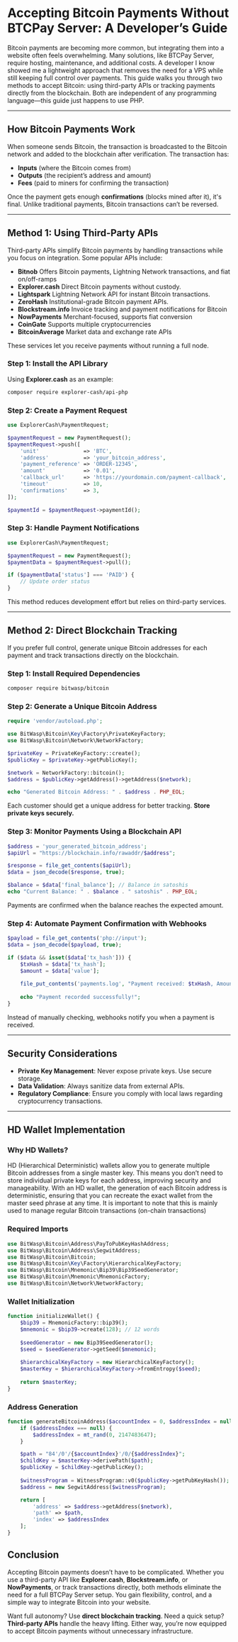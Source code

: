 

# **Accepting Bitcoin Payments Without BTCPay Server: A Developer’s Guide**  

Bitcoin payments are becoming more common, but integrating them into a website often feels overwhelming. Many solutions, like BTCPay Server, require hosting, maintenance, and additional costs. A developer I know showed me a lightweight approach that removes the need for a VPS while still keeping full control over payments. This guide walks you through two methods to accept Bitcoin: using third-party APIs or tracking payments directly from the blockchain. Both are independent of any programming language—this guide just happens to use PHP.  

---

## **How Bitcoin Payments Work**  

When someone sends Bitcoin, the transaction is broadcasted to the Bitcoin network and added to the blockchain after verification. The transaction has:  

- **Inputs** (where the Bitcoin comes from)  
- **Outputs** (the recipient’s address and amount)  
- **Fees** (paid to miners for confirming the transaction)  

Once the payment gets enough **confirmations** (blocks mined after it), it's final. Unlike traditional payments, Bitcoin transactions can’t be reversed.  

---

## **Method 1: Using Third-Party APIs**  

Third-party APIs simplify Bitcoin payments by handling transactions while you focus on integration. Some popular APIs include:  

- **Bitnob** Offers Bitcoin payments, Lightning Network transactions, and fiat on/off-ramps
- **Explorer.cash** Direct Bitcoin payments without custody.
- **Lightspark** Lightning Network API for instant Bitcoin transactions.
- **ZeroHash** Institutional-grade Bitcoin payment APIs.  
- **Blockstream.info** Invoice tracking and payment notifications for Bitcoin 
- **NowPayments** Merchant-focused, supports fiat conversion 
- **CoinGate** Supports multiple cryptocurrencies 
- **BitcoinAverage** Market data and exchange rate APIs 

These services let you receive payments without running a full node.  

### **Step 1: Install the API Library**  
Using **Explorer.cash** as an example:  
```sh
composer require explorer-cash/api-php
```  

### **Step 2: Create a Payment Request**  
```php
use ExplorerCash\PaymentRequest;

$paymentRequest = new PaymentRequest();
$paymentRequest->push([
    'unit'              => 'BTC',
    'address'           => 'your_bitcoin_address',
    'payment_reference' => 'ORDER-12345',
    'amount'            => '0.01',
    'callback_url'      => 'https://yourdomain.com/payment-callback',
    'timeout'           => 10,
    'confirmations'     => 3,
]);

$paymentId = $paymentRequest->paymentId();
```  

### **Step 3: Handle Payment Notifications**  
```php
use ExplorerCash\PaymentRequest;

$paymentRequest = new PaymentRequest();
$paymentData = $paymentRequest->pull();

if ($paymentData['status'] === 'PAID') {
    // Update order status
}
```  
This method reduces development effort but relies on third-party services.  

---

## **Method 2: Direct Blockchain Tracking**  

If you prefer full control, generate unique Bitcoin addresses for each payment and track transactions directly on the blockchain.  

### **Step 1: Install Required Dependencies**  
```sh
composer require bitwasp/bitcoin
```  

### **Step 2: Generate a Unique Bitcoin Address**  
```php
require 'vendor/autoload.php';

use BitWasp\Bitcoin\Key\Factory\PrivateKeyFactory;
use BitWasp\Bitcoin\Network\NetworkFactory;

$privateKey = PrivateKeyFactory::create();
$publicKey = $privateKey->getPublicKey();

$network = NetworkFactory::bitcoin();
$address = $publicKey->getAddress()->getAddress($network);

echo "Generated Bitcoin Address: " . $address . PHP_EOL;
```  
Each customer should get a unique address for better tracking. **Store private keys securely.**  

### **Step 3: Monitor Payments Using a Blockchain API**  
```php
$address = 'your_generated_bitcoin_address';
$apiUrl = "https://blockchain.info/rawaddr/$address";

$response = file_get_contents($apiUrl);
$data = json_decode($response, true);

$balance = $data['final_balance']; // Balance in satoshis
echo "Current Balance: " . $balance . " satoshis" . PHP_EOL;
```  
Payments are confirmed when the balance reaches the expected amount.  

### **Step 4: Automate Payment Confirmation with Webhooks**  
```php
$payload = file_get_contents('php://input');
$data = json_decode($payload, true);

if ($data && isset($data['tx_hash'])) {
    $txHash = $data['tx_hash'];
    $amount = $data['value'];
    
    file_put_contents('payments.log', "Payment received: $txHash, Amount: $amount\n", FILE_APPEND);
    
    echo "Payment recorded successfully!";
}
```  
Instead of manually checking, webhooks notify you when a payment is received.  

---

## **Security Considerations**  

- **Private Key Management**: Never expose private keys. Use secure storage.  
- **Data Validation**: Always sanitize data from external APIs.  
- **Regulatory Compliance**: Ensure you comply with local laws regarding cryptocurrency transactions.  

---

## HD Wallet Implementation

### Why HD Wallets?

HD (Hierarchical Deterministic) wallets allow you to generate multiple Bitcoin addresses from a single master key. This means you don’t need to store individual private keys for each address, improving security and manageability. With an HD wallet, the generation of each Bitcoin address is deterministic, ensuring that you can recreate the exact wallet from the master seed phrase at any time.
It is important to note that this is mainly used to manage regular Bitcoin transactions (on-chain transactions)

### Required Imports
```php
use BitWasp\Bitcoin\Address\PayToPubKeyHashAddress;
use BitWasp\Bitcoin\Address\SegwitAddress;
use BitWasp\Bitcoin\Bitcoin;
use BitWasp\Bitcoin\Key\Factory\HierarchicalKeyFactory;
use BitWasp\Bitcoin\Mnemonic\Bip39\Bip39SeedGenerator;
use BitWasp\Bitcoin\Mnemonic\MnemonicFactory;
use BitWasp\Bitcoin\Network\NetworkFactory;

```

### Wallet Initialization
```php
function initializeWallet() {
    $bip39 = MnemonicFactory::bip39();
    $mnemonic = $bip39->create(128); // 12 words
    
    $seedGenerator = new Bip39SeedGenerator();
    $seed = $seedGenerator->getSeed($mnemonic);
    
    $hierarchicalKeyFactory = new HierarchicalKeyFactory();
    $masterKey = $hierarchicalKeyFactory->fromEntropy($seed);
    
    return $masterKey;
}
```

### Address Generation
```php
function generateBitcoinAddress($accountIndex = 0, $addressIndex = null, $masterKey, $network) {
    if ($addressIndex === null) {
        $addressIndex = mt_rand(0, 2147483647);
    }

    $path = "84'/0'/{$accountIndex}'/0/{$addressIndex}";
    $childKey = $masterKey->derivePath($path);
    $publicKey = $childKey->getPublicKey();
    
    $witnessProgram = WitnessProgram::v0($publicKey->getPubKeyHash());
    $address = new SegwitAddress($witnessProgram);

    return [
        'address' => $address->getAddress($network),
        'path' => $path,
        'index' => $addressIndex
    ];
}
```

## **Conclusion**  

Accepting Bitcoin payments doesn’t have to be complicated. Whether you use a third-party API like **Explorer.cash**, **Blockstream.info**, or **NowPayments**, or track transactions directly, both methods eliminate the need for a full BTCPay Server setup. You gain flexibility, control, and a simple way to integrate Bitcoin into your website.  

Want full autonomy? Use **direct blockchain tracking**. Need a quick setup? **Third-party APIs** handle the heavy lifting. Either way, you’re now equipped to accept Bitcoin payments without unnecessary infrastructure.
